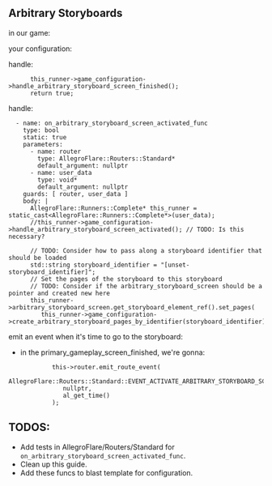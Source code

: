 ## Arbitrary Storyboards

in our game:


your configuration:


handle:

```
      this_runner->game_configuration->handle_arbitrary_storyboard_screen_finished();
      return true;
```

handle:

```
  - name: on_arbitrary_storyboard_screen_activated_func
    type: bool
    static: true
    parameters:
      - name: router
        type: AllegroFlare::Routers::Standard*
        default_argument: nullptr
      - name: user_data
        type: void*
        default_argument: nullptr
    guards: [ router, user_data ]
    body: |
      AllegroFlare::Runners::Complete* this_runner = static_cast<AllegroFlare::Runners::Complete*>(user_data);
      //this_runner->game_configuration->handle_arbitrary_storyboard_screen_activated(); // TODO: Is this necessary?

      // TODO: Consider how to pass along a storyboard identifier that should be loaded
      std::string storyboard_identifier = "[unset-storyboard_identifier]";
      // Set the pages of the storyboard to this storyboard
      // TODO: Consider if the arbitrary_storyboard_screen should be a pointer and created new here
      this_runner->arbitrary_storyboard_screen.get_storyboard_element_ref().set_pages(
         this_runner->game_configuration->create_arbitrary_storyboard_pages_by_identifier(storyboard_identifier)
```

emit an event when it's time to go to the storyboard:


 - in the primary_gameplay_screen_finished, we're gonna:


```
            this->router.emit_route_event(
               AllegroFlare::Routers::Standard::EVENT_ACTIVATE_ARBITRARY_STORYBOARD_SCREEN,
               nullptr,
               al_get_time()
            );
```


## TODOS:

- Add tests in AllegroFlare/Routers/Standard for `on_arbitrary_storyboard_screen_activated_func`.
- Clean up this guide.
- Add these funcs to blast template for configuration.
